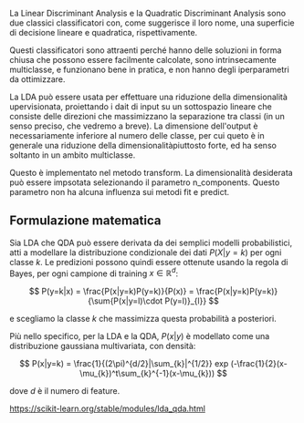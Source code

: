 La Linear Discriminant Analysis e la Quadratic Discriminant Analysis sono due classici classificatori con, come suggerisce il loro nome, una superficie di decisione lineare e quadratica, rispettivamente.


Questi classificatori sono attraenti perché hanno delle soluzioni in forma chiusa che possono essere facilmente calcolate, sono intrinsecamente multiclasse, e funzionano bene in pratica, e non hanno degli iperparametri da ottimizzare.

La LDA può essere usata per effettuare una riduzione della dimensionalità upervisionata, proiettando i dait di input su un sottospazio lineare che consiste delle direzioni che massimizzano la separazione tra classi (in un senso preciso, che vedremo a breve). La dimensione dell'output è necessariamente inferiore al numero delle classe, per cui queto è in generale una riduzione della dimensionalitàpiuttosto forte, ed ha senso soltanto in un ambito multiclasse.

Questo è implementato nel metodo transform. La dimensionalità desiderata può essere impsotata selezionando il parametro n_components. Questo parametro non ha alcuna influenza sui metodi fit e predict.

## Formulazione matematica

Sia LDA che QDA può essere derivata da dei semplici modelli probabilistici, atti a modellare la distribuzione condizionale dei dati $P(X|y=k)$ per ogni classe $k$. Le predizioni possono quindi essere ottenute usando la regola di Bayes, per ogni campione di training $x \in \mathbb{R}^d$:

$$
P(y=k|x) = \frac{P(x|y=k)P(y=k)}{P(x)} = \frac{P(x|y=k)P(y=k)}{\sum{P(x|y=l)\cdot P(y=l)}_{l}}
$$

e scegliamo la classe $k$ che massimizza questa probabilità a posteriori.

Più nello specifico, per la LDA e la QDA, $P(x|y)$ è modellato come una distribuzione gaussiana multivariata, con densità:

$$
P(x|y=k) = \frac{1}{(2\pi)^{d/2}|\sum_{k}|^{1/2}} exp (-\frac{1}{2}(x-\mu_{k})^t\sum_{k}^{-1}(x-\mu_{k}))
$$

dove $d$ è il numero di feature.

https://scikit-learn.org/stable/modules/lda_qda.html